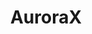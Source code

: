 ---
description: Auroral data and tools for researchers and citizen scientists
shortname: auroraX
timestamp: Fri, 04 Feb 2022 17:07:24 GMT
title: AuroraX
uuid: be39f14b-0e5a-4b49-86fd-90dddfe94fd1
website_link: https://aurorax.space/
---